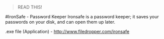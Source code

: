 >READ THIS!

#IronSafe - Password Keeper
Ironsafe is a password keeper; it saves your passwords on your disk, and can open them up later.

.exe file (Application) - http://www.filedropper.com/ironsafe
